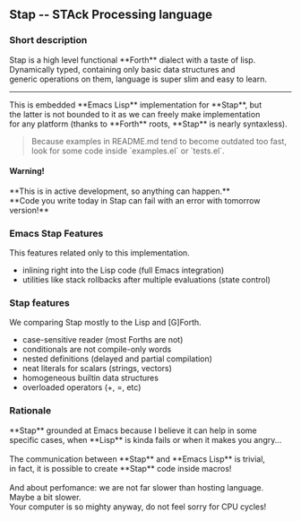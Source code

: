 <h2>Stap -- STAck Processing language</h2>

<h3>Short description</h3>
Stap is a high level functional **Forth** dialect with a taste of lisp.<br>
Dynamically typed, containing only basic data structures and<br>
generic operations on them, language is super slim and easy to learn.<br>

<hr>
This is embedded **Emacs Lisp** implementation for **Stap**, but<br>
the latter is not bounded to it as we can freely make implementation<br>
for any platform (thanks to **Forth** roots, **Stap** is nearly syntaxless).<br>

<blockquote>
Because examples in README.md tend to become outdated too fast,<br>
look for some code inside `examples.el` or `tests.el`.<br>
</blockquote>

<h4>Warning!</h4>
**This is in active development, so anything can happen.**<br>
**Code you write today in Stap can fail with an error with tomorrow version!**

<h3>Emacs Stap Features</h3>

This features related only to this implementation.

* inlining right into the Lisp code (full Emacs integration)
* utilities like stack rollbacks after multiple evaluations (state control)

<h3>Stap features</h3>

We comparing Stap mostly to the Lisp and [G]Forth.

* case-sensitive reader (most Forths are not)
* conditionals are not compile-only words
* nested definitions (delayed and partial compilation) 
* neat literals for scalars (strings, vectors) 
* homogeneous builtin data structures
* overloaded operators (+, =, etc)

<h3>Rationale</h3>
**Stap** grounded at Emacs because I believe it can help in some<br>
specific cases, when **Lisp** is kinda fails or when it makes you angry...<br>
<br>
The communication between **Stap** and **Emacs Lisp** is trivial,<br>
in fact, it is possible to create **Stap** code inside macros!<br>
<br>
And about perfomance: we are not far slower than hosting language.<br>
Maybe a bit slower.<br>
Your computer is so mighty anyway, do not feel sorry for CPU cycles!<br>
